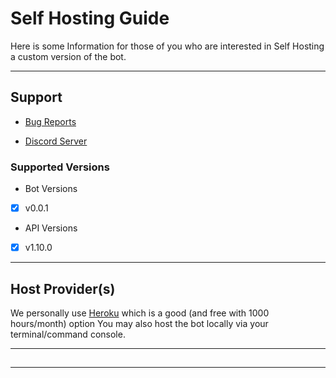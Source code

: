 # Self Hosting Guide
Here is some Information for those of you 
who are interested in Self Hosting a custom version of the bot.

---

## Support
* [Bug Reports](https://github.com/ParadiseBotList/ParadiseAPI-Bot/issues)

* [Discord Server](https://paradisebots.net/discord)

### Supported Versions

* Bot Versions
- [x] v0.0.1

* API Versions
- [x] v1.10.0


---

## Host Provider(s)
We personally use [Heroku](https://heroku.com/) which is a good (and free with 1000 hours/month) option
You may also host the bot locally via your terminal/command console.

---

##  

---
